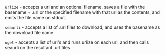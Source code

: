 `urlize` - accepts a url and an optional filename. saves a file with the basename + .url or the specified filename with that url as the contents, and emits the file name on stdout.

`seaurli` - accepts a list of .url files to download, and uses the basename as the download file name

`uget` - accepts a list of url's and runs urlize on each url, and then calls seaurli on the resultant .url files
